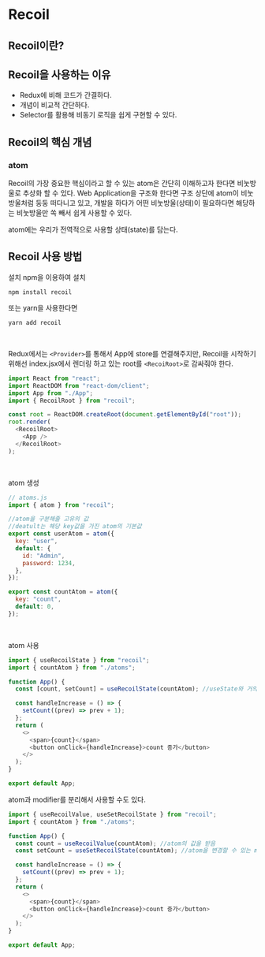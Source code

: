 # Recoil

## Recoil이란?

## Recoil을 사용하는 이유

- Redux에 비해 코드가 간결하다.
- 개념이 비교적 간단하다.
- Selector를 활용해 비동기 로직을 쉽게 구현할 수 있다.

## Recoil의 핵심 개념

### atom

Recoil의 가장 중요한 핵심이라고 할 수 있는 atom은 간단히 이해하고자 한다면 비눗방울로 추상화 할 수 있다. Web Application을 구조화 한다면 구조 상단에 atom이 비눗방울처럼 둥둥 떠다니고 있고, 개발을 하다가 어떤 비눗방울(상태)이 필요하다면 해당하는 비눗방울만 쏙 빼서 쉽게 사용할 수 있다.

atom에는 우리가 전역적으로 사용할 상태(state)를 담는다.

## Recoil 사용 방법

설치
npm을 이용하여 설치

```
npm install recoil
```

또는 yarn을 사용한다면

```
yarn add recoil
```

<br>

Redux에서는 `<Provider>`를 통해서 App에 store를 연결해주지만,
Recoil을 시작하기 위해선 index.jsx에서 렌더링 하고 있는 root를 `<RecoiRoot>`로 감싸줘야 한다.

```javascript
import React from "react";
import ReactDOM from "react-dom/client";
import App from "./App";
import { RecoilRoot } from "recoil";

const root = ReactDOM.createRoot(document.getElementById("root"));
root.render(
  <RecoilRoot>
    <App />
  </RecoilRoot>
);
```

<br>

atom 생성

```javascript
// atoms.js
import { atom } from "recoil";

//atom을 구분해줄 고유의 값
//deatult는 해당 key값을 가진 atom의 기본값
export const userAtom = atom({
  key: "user",
  default: {
    id: "Admin",
    password: 1234,
  },
});

export const countAtom = atom({
  key: "count",
  default: 0,
});
```

<br>

atom 사용

```javascript
import { useRecoilState } from "recoil";
import { countAtom } from "./atoms";

function App() {
  const [count, setCount] = useRecoilState(countAtom); //useState와 거의 유사하다. (atom을 통해 가져옴)

  const handleIncrease = () => {
    setCount((prev) => prev + 1);
  };
  return (
    <>
      <span>{count}</span>
      <button onClick={handleIncrease}>count 증가</button>
    </>
  );
}

export default App;
```

atom과 modifier를 분리해서 사용할 수도 있다.

```javascript
import { useRecoilValue, useSetRecoilState } from "recoil";
import { countAtom } from "./atoms";

function App() {
  const count = useRecoilValue(countAtom); //atom의 값을 받음
  const setCount = useSetRecoilState(countAtom); //atom을 변경할 수 있는 modifier를 받음

  const handleIncrease = () => {
    setCount((prev) => prev + 1);
  };
  return (
    <>
      <span>{count}</span>
      <button onClick={handleIncrease}>count 증가</button>
    </>
  );
}

export default App;
```
